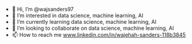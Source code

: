 - 👋 Hi, I’m @wajsanders97
- 👀 I’m interested in data science, machine learning, AI
- 🌱 I’m currently learning data science, machine learning, AI
- 💞️ I’m looking to collaborate on data science, machine learning, AI
- 📫 How to reach me www.linkedin.com/in/wajehah-sanders-118b3845 

<!---
wajsanders97/wajsanders97 is a ✨ special ✨ repository because its `README.md` (this file) appears on your GitHub profile.
You can click the Preview link to take a look at your changes.
--->
